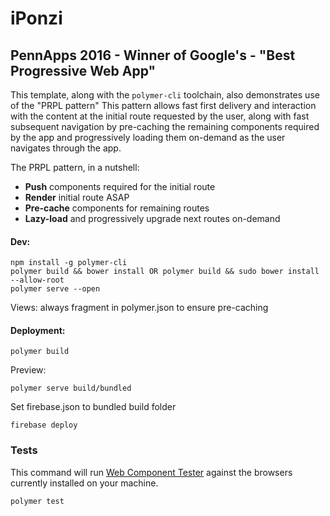 # iPonzi
## PennApps 2016 - Winner of Google's - "Best Progressive Web App"



This template, along with the `polymer-cli` toolchain, also demonstrates use
of the "PRPL pattern" This pattern allows fast first delivery and interaction with
the content at the initial route requested by the user, along with fast subsequent
navigation by pre-caching the remaining components required by the app and
progressively loading them on-demand as the user navigates through the app.

The PRPL pattern, in a nutshell:

* **Push** components required for the initial route
* **Render** initial route ASAP
* **Pre-cache** components for remaining routes
* **Lazy-load** and progressively upgrade next routes on-demand

#### Dev:
```
npm install -g polymer-cli
polymer build && bower install OR polymer build && sudo bower install --allow-root
polymer serve --open
```
Views: always fragment in polymer.json to ensure pre-caching

#### Deployment:
```
polymer build
```
Preview:
```
polymer serve build/bundled
```
Set firebase.json to bundled build folder
```
firebase deploy
```

### Tests

This command will run
[Web Component Tester](https://github.com/Polymer/web-component-tester) against the
browsers currently installed on your machine.

    polymer test
